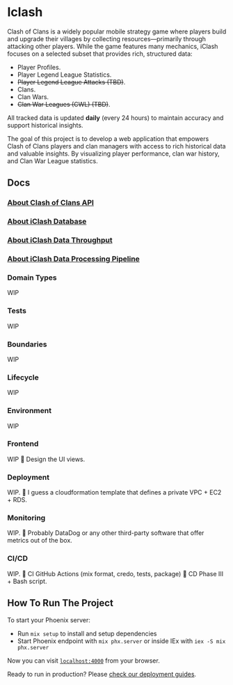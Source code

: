 # Iclash

Clash of Clans is a widely popular mobile strategy game where players build and upgrade their villages by collecting resources—primarily through attacking other players. While the game features many mechanics, iClash focuses on a selected subset that provides rich, structured data:

- Player Profiles.
- Player Legend League Statistics.
- ~~Player Legend League Attacks (TBD)~~.
- Clans.
- Clan Wars.
- ~~Clan War Leagues (CWL) (TBD)~~.

All tracked data is updated **daily** (every 24 hours) to maintain accuracy and support historical insights.

The goal of this project is to develop a web application that empowers Clash of Clans players and clan managers with access to rich historical data and valuable insights. By visualizing player performance, clan war history, and Clan War League statistics.

## Docs

### [About Clash of Clans API](./docs/clash_of_clans_api.md)

### [About iClash Database](./docs/database_schemas.md)

### [About iClash Data Throughput](./docs/data_throughput.md)

### [About iClash Data Processing Pipeline](./docs/data_processing_pipeline.png)

### Domain Types

WIP

### Tests

WIP

### Boundaries

WIP

### Lifecycle

WIP

### Environment

WIP

### Frontend

WIP
💭 Design the UI views.

### Deployment

WIP.
💭 I guess a cloudformation template that defines a private VPC + EC2 + RDS.

### Monitoring

WIP.
💭 Probably DataDog or any other third-party software that offer metrics out of the box.

### CI/CD

WIP.
💭 CI GitHub Actions (mix format, credo, tests, package)
💭 CD Phase III + Bash script.

## How To Run The Project

To start your Phoenix server:

- Run `mix setup` to install and setup dependencies
- Start Phoenix endpoint with `mix phx.server` or inside IEx with `iex -S mix phx.server`

Now you can visit [`localhost:4000`](http://localhost:4000) from your browser.

Ready to run in production? Please [check our deployment guides](https://hexdocs.pm/phoenix/deployment.html).
